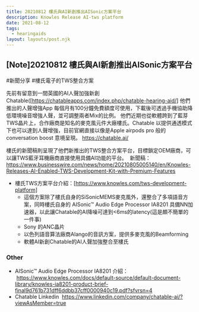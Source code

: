 ```yaml
---
title: 20210812 樓氏與AI新創推出AISonic方案平台
description: Knowles Release AI-tws platform
date: 2021-08-12
tags:
  - hearingaids
layout: layouts/post.njk
---
```


## [Note]20210812 樓氏與AI新創推出AISonic方案平台

#新聞分享 #樓氏電子的TWS整合方案

先前有留意到一間英國的AI人聲加強新創Chatable([https://chatableapps.com/index.php/chatable-hearing-aid/] 他們推出的人聲增強App 每個月有100分鐘免費額度可使用，下載後可透過手機協助降低環境噪音增強人聲，並可調整兩者Mix的比例。
他們近期也從軟體跨到了藍芽TWS晶片上，合作廠商是知名的麥克風元件大廠樓氏。Chatable 以提供通透模式下也可以達到人聲增強，目前官網直接以像是Apple airpods pro 般的conversation boost 意境呈現。 https://chatable.ai/

樓氏的新聞稿則呈現了他們新推出的TWS整合方案平台，目標鎖定OEM廠商，可以讓TWS藍牙耳機廠商直接使用具備AI功能的平台。
 新聞稿：https://www.businesswire.com/news/home/20210805005140/en/Knowles-Releases-AI-Enabled-TWS-Development-Kit-with-Premium-Features

- 樓氏TWS方案平台介紹：[https://www.knowles.com/tws-development-platform]
    - 這個方案除了樓氏自身的SiSonicMEMS麥克風外，還整合了多項語音方案，同時樓氏自身的 AISonic™ Audio Edge Processor IA8201 具備NN加速器，以此讓Chatable的AI降噪可達到<6ms的latency(這是頗不簡單的一件事)
    - Sony 的ANC晶片
    - 以色列語音算法廠商Alango的音訊方案，提供多麥克風的Beamforming
    - 軟體AI新創Chatable的AI人聲加強整合至樓氏

### Other
- AISonic™ Audio Edge Processor IA8201 介紹：
 https://www.knowles.com/docs/default-source/default-document-library/knowles-ia8201-product-brief-final9d761b731dff6ddbb37cff0000940c19.pdf?sfvrsn=4
- Chatable Linkedin
 https://www.linkedin.com/company/chatable-ai/?viewAsMember=true